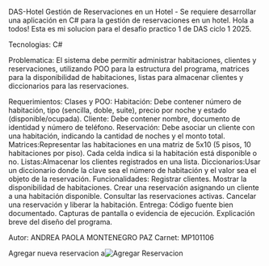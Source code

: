 DAS-Hotel
Gestión de Reservaciones en un Hotel - Se requiere desarrollar una aplicación en C# para la gestión de reservaciones en un hotel. Hola a todos! Esta es mi solucion para el desafio practico 1 de DAS ciclo 1 2025.

Tecnologias: C#

Problematica: El sistema debe permitir administrar habitaciones, clientes y reservaciones, utilizando POO para la estructura del programa, matrices para la disponibilidad de habitaciones, listas para almacenar clientes y diccionarios para las reservaciones.

Requerimientos: Clases y POO: Habitación: Debe contener número de habitación, tipo (sencilla, doble, suite), precio por noche y estado (disponible/ocupada). Cliente: Debe contener nombre, documento de identidad y número de teléfono. Reservación: Debe asociar un cliente con una habitación, indicando la cantidad de noches y el monto total. Matrices:Representar las habitaciones en una matriz de 5x10 (5 pisos, 10 habitaciones por piso). Cada celda indica si la habitación está disponible o no. Listas:Almacenar los clientes registrados en una lista. Diccionarios:Usar un diccionario donde la clave sea el número de habitación y el valor sea el objeto de la reservación. Funcionalidades: Registrar clientes. Mostrar la disponibilidad de habitaciones. Crear una reservación asignando un cliente a una habitación disponible. Consultar las reservaciones activas. Cancelar una reservación y liberar la habitación. Entrega: Código fuente bien documentado. Capturas de pantalla o evidencia de ejecución. Explicación breve del diseño del programa.

Autor: ANDREA PAOLA MONTENEGRO PAZ Carnet: MP101106

Agregar nueva reservacion
a![Agregar Reservacion](https://github.com/user-attachments/assets/4f4e4784-63e9-4438-ab3c-70e023e2891d)
